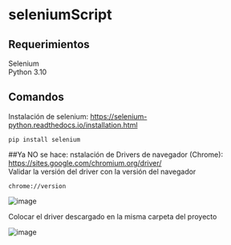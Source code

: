 # seleniumScript

## Requerimientos
Selenium <br/>
Python 3.10

## Comandos 

Instalación de selenium: https://selenium-python.readthedocs.io/installation.html
```
pip install selenium
```

##Ya NO se hace: nstalación de Drivers de navegador (Chrome): https://sites.google.com/chromium.org/driver/ <br/>
Validar la versión del driver con la versión del navegador
```
chrome://version
```

![image](https://user-images.githubusercontent.com/109681476/184384402-ac4e78e2-6489-49ed-ac2f-c02c42c5fc18.png)

Colocar el driver descargado en la misma carpeta del proyecto

![image](https://user-images.githubusercontent.com/109681476/184385133-aba40b01-a3a0-4f37-91ff-69dba0794d5f.png)

